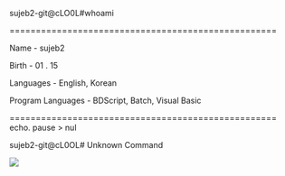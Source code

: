 
sujeb2-git@cLO0L#whoami

===================================================

Name - sujeb2

Birth - 01 . 15

Languages - English, Korean

Program Languages - BDScript, Batch, Visual Basic

===================================================
echo.
pause > nul

sujeb2-git@cL0OL#
Unknown Command

<a href="gmail.com" target="_blank"><img src="https://img.shields.io/badge/EA4335?style=Gmall&logo=gmall&logoColor=ff0000"/></a>
